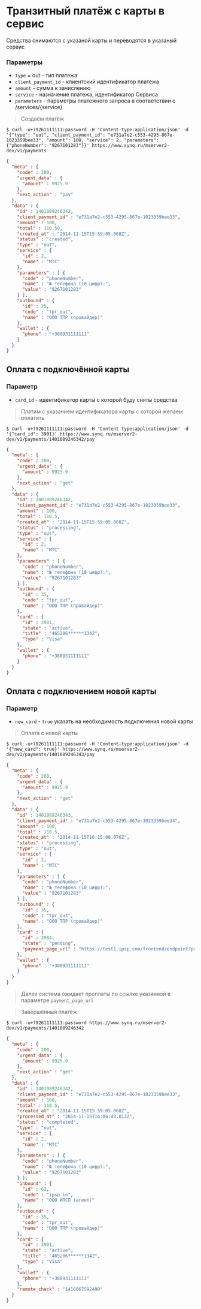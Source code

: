 # Транзитный платёж с карты в сервис

Средства снимаются с указаной карты и переводятся в указаный сервис

### Параметры

* `type` = out - тип платежа
* `client_payment_id` - клиентский идентификатор платежа
* `amount` -  сумма к зачислению
* `service` - назначение платежа, идентификатор Сервиса
* `parameters` - параметры платежного запроса в соответствии с /services/{service}

> Создаём платёж

```shell
$ curl -u+79261111111:password -H 'Content-type:application/json' -d '{"type": "out", "client_payment_id": "e731a7e2-c553-4295-867e-1023359bee33", "amount": 100, "service": 2, "parameters": {"phoneNumber": "9267101283"}}' https://www.synq.ru/mserver2-dev/v1/payments
```

```json
{
  "meta" : {
    "code" : 200,
    "urgent_data" : {
      "amount" : 9925.9
    },
    "next_action" : "pay"
  },
  "data" : {
    "id" : 1401089246342,
    "client_payment_id" : "e731a7e2-c553-4295-867e-1023359bee33",
    "amount" : 100,
    "total" : 110.50,
    "created_at" : "2014-11-15T15:59:05.068Z",
    "status" : "created",
    "type" : "out",
    "service" : {
      "id" : 2,
      "name" : "МТС"
    },
    "parameters" : [ {
      "code" : "phoneNumber",
      "name" : "№ телефона (10 цифр):",
      "value" : "9267101283"
    } ],
    "outbound" : {
      "id" : 35,
      "code" : "tpr_out",
      "name" : "ООО ТПР (провайдер)"
    },
    "wallet" : {
      "phone" : "+380931111111"
    }
  }
}
```

## Оплата с подключённой карты

### Параметр

* `card_id` - идентификатор карты с которой буду сняты средства

> Платим с указанием идентификатора карты с которой желаем оплатить

```shell
$ curl -u+79261111111:password -H 'Content-type:application/json' -d '{"card_id": 3901}' https://www.synq.ru/mserver2-dev/v1/payments/1401089246342/pay
```

```json
{
  "meta" : {
    "code" : 200,
    "urgent_data" : {
      "amount" : 9925.9
    },
    "next_action" : "get"
  },
  "data" : {
    "id" : 1401089246342,
    "client_payment_id" : "e731a7e2-c553-4295-867e-1023359bee33",
    "amount" : 100,
    "total" : 110.5,
    "created_at" : "2014-11-15T15:59:05.068Z",
    "status" : "processing",
    "type" : "out",
    "service" : {
      "id" : 2,
      "name" : "МТС"
    },
    "parameters" : [ {
      "code" : "phoneNumber",
      "name" : "№ телефона (10 цифр):",
      "value" : "9267101283"
    } ],
    "outbound" : {
      "id" : 35,
      "code" : "tpr_out",
      "name" : "ООО ТПР (провайдер)"
    },
    "card" : {
      "id" : 3901,
      "state" : "active",
      "title" : "465206******1342",
      "type" : "Visa"
    },
    "wallet" : {
      "phone" : "+380931111111"
    }
  }
}
```

## Оплата с подключением новой карты

### Параметр

* `new_card` - `true` указать на необходимость подключения новой карты

> Оплата с новой карты

```shell
$ curl -u+79261111111:password -H 'Content-type:application/json' -d '{"new_card": true}' https://www.synq.ru/mserver2-dev/v1/payments/1401089246343/pay
```

```json
{
  "meta" : {
    "code" : 200,
    "urgent_data" : {
      "amount" : 9925.9
    },
    "next_action" : "get"
  },
  "data" : {
    "id" : 1401089246343,
    "client_payment_id" : "e731a7e2-c553-4295-867e-1023359bee34",
    "amount" : 100,
    "total" : 110.5,
    "created_at" : "2014-11-15T16:15:08.076Z",
    "status" : "processing",
    "type" : "out",
    "service" : {
      "id" : 2,
      "name" : "МТС"
    },
    "parameters" : [ {
      "code" : "phoneNumber",
      "name" : "№ телефона (10 цифр):",
      "value" : "9267101283"
    } ],
    "outbound" : {
      "id" : 35,
      "code" : "tpr_out",
      "name" : "ООО ТПР (провайдер)"
    },
    "card" : {
      "id" : 3984,
      "state" : "pending",
      "payment_page_url" : "https://test1.ipsp.com/frontend/endpoint?product_id=1721&desc=mserver2&payment_type=S&amount=1.00&currency=RUB&biller_client_id=0d174fa007014d469fc15de5d6cf29a8&perspayee_expiry=0150&recur_freq=1&locale=ru&hash=78a1fc0b79479531e1b5bf3f371eb9e0ef3e3c7d"
    },
    "wallet" : {
      "phone" : "+380931111111"
    }
  }
}
```

> Далее система ожидает проплаты по ссылке указанной в параметре `payment_page_url`

> Завершённый платёж

```shell
$ curl -u+79261111111:password https://www.synq.ru/mserver2-dev/v1/payments/1401089246342
```

```json
{
  "meta" : {
    "code" : 200,
    "urgent_data" : {
      "amount" : 9925.9
    },
    "next_action" : "get"
  },
  "data" : {
    "id" : 1401089246342,
    "client_payment_id" : "e731a7e2-c553-4295-867e-1023359bee33",
    "amount" : 100,
    "total" : 110.5,
    "created_at" : "2014-11-15T15:59:05.068Z",
    "processed_at" : "2014-11-15T16:06:43.013Z",
    "status" : "completed",
    "type" : "out",
    "service" : {
      "id" : 2,
      "name" : "МТС"
    },
    "parameters" : [ {
      "code" : "phoneNumber",
      "name" : "№ телефона (10 цифр):",
      "value" : "9267101283"
    } ],
    "inbound" : {
      "id" : 62,
      "code" : "ipsp_in",
      "name" : "ООО ИПСП (агент)"
    },
    "outbound" : {
      "id" : 35,
      "code" : "tpr_out",
      "name" : "ООО ТПР (провайдер)"
    },
    "card" : {
      "id" : 3901,
      "state" : "active",
      "title" : "465206******1342",
      "type" : "Visa"
    },
    "wallet" : {
      "phone" : "+380931111111"
    },
    "remote_check" : "1416067592490"
  }
}
```